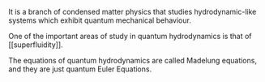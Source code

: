 It is a branch of condensed matter physics that studies hydrodynamic-like systems which exhibit quantum mechanical behaviour.

One of the important areas of study in quantum hydrodynamics is that of [[superfluidity]].

The equations of quantum hydrodynamics are called Madelung equations, and they are just quantum Euler Equations.